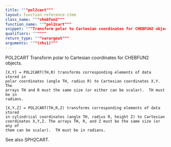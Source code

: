 ```yaml
---
title: """pol2cart"""
layout: function-reference-item
class_name: """chebfun2"""
function_name: """pol2cart"""
snippet: """Transform polar to Cartesian coordinates for CHEBFUN2 objects."""
qualifiers: """"""
return_type: """varargout"""
arguments: """(rhs1)"""
---
```


 POL2CART   Transform polar to Cartesian coordinates for CHEBFUN2 objects.
 
    [X,Y] = POL2CART(TH,R) transforms corresponding elements of data stored in
    polar coordinates (angle TH, radius R) to Cartesian coordinates X,Y.  The
    arrays TH and R must the same size (or either can be scalar).  TH must be in
    radians.
  
    [X,Y,Z] = POL2CART(TH,R,Z) transforms corresponding elements of data stored
    in cylindrical coordinates (angle TH, radius R, height Z) to Cartesian
    coordinates X,Y,Z. The arrays TH, R, and Z must be the same size (or any of
    them can be scalar).  TH must be in radians.
  
  See also SPH2CART.
